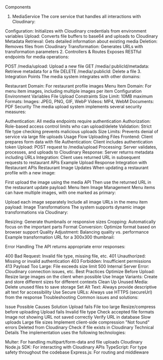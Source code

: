 Components

1. MediaService
   The core service that handles all interactions with Cloudinary:

Configuration: Initializes with Cloudinary credentials from environment variables
Upload: Converts file buffers to base64 and uploads to Cloudinary
Metadata Retrieval: Gets detailed information about existing media
Deletion: Removes files from Cloudinary
Transformation: Generates URLs with transformation parameters 2. Controllers & Routes
Exposes RESTful endpoints for media operations:

POST /media/upload: Upload a new file
GET /media/:publicId/metadata: Retrieve metadata for a file
DELETE /media/:publicId: Delete a file 3. Integration Points
The media system integrates with other domains:

Restaurant Domain: For restaurant profile images
Menu Item Domain: For menu item images, including multiple images per item
Configuration
Environment Variables
File Upload Constraints
Size Limit: 10MB maximum
Formats:
Images: JPEG, PNG, GIF, WebP
Videos: MP4, WebM
Documents: PDF
Security
The media upload system implements several security measures:

Authentication: All media endpoints require authentication
Authorization: Role-based access control limits who can upload/delete
Validation: Strict file type checking prevents malicious uploads
Size Limits: Prevents denial of service via large file uploads
Usage Flow
Uploading Files
Frontend: Client prepares form data with file
Authentication: Client includes authentication token
Upload: POST request to /media/upload
Processing: Server validates, processes, and uploads to Cloudinary
Response: Server returns metadata including URLs
Integration: Client uses returned URL in subsequent requests to restaurant APIs
Example Upload Response
Integration with Restaurant APIs
Restaurant Image Updates
When updating a restaurant profile with a new image:

First upload the image using the media API
Then use the returned URL in the restaurant update payload:
Menu Item Image Management
Menu items can have multiple images, with one marked as primary:

Upload each image separately
Include all image URLs in the menu item payload:
Image Transformations
The system supports dynamic image transformations via Cloudinary:

Resizing: Generate thumbnails or responsive sizes
Cropping: Automatically focus on the important parts
Format Conversion: Optimize format based on browser support
Quality Adjustment: Balancing quality vs. performance
Example transformation URL for a 300x300 thumbnail:

Error Handling
The API returns appropriate error responses:

400 Bad Request: Invalid file type, missing file, etc.
401 Unauthorized: Missing or invalid authentication
403 Forbidden: Insufficient permissions
413 Payload Too Large: File exceeds size limit
500 Internal Server Error: Cloudinary connection issues, etc.
Best Practices
Optimize Before Upload: Resize large images on the client when possible
Use Image Variants: Create and store different sizes for different contexts
Clean Up Unused Media: Delete unused files to save storage
Set Alt Text: Always provide descriptive alt text for accessibility
Use Secure URLs: Always use HTTPS (secureUrl) from the response
Troubleshooting
Common issues and solutions:

Issue Possible Causes Solution
Upload fails File too large Resize/compress before uploading
Upload fails Invalid file type Check accepted file formats
Image not showing URL not saved correctly Verify URL in database
Slow uploads Large file sizes Implement client-side compression
"Not found" errors Deleted from Cloudinary Check if file exists in Cloudinary
Technical Details
The implementation uses the following technologies:

Multer: For handling multipart/form-data and file uploads
Cloudinary Node.js SDK: For interacting with Cloudinary APIs
TypeScript: For type safety throughout the codebase
Express.js: For routing and middleware
